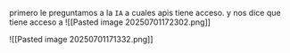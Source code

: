 
primero le preguntamos a la `IA` a cuales apis tiene acceso. y nos dice que tiene acceso a 
![[Pasted image 20250701172302.png]]




![[Pasted image 20250701171332.png]]